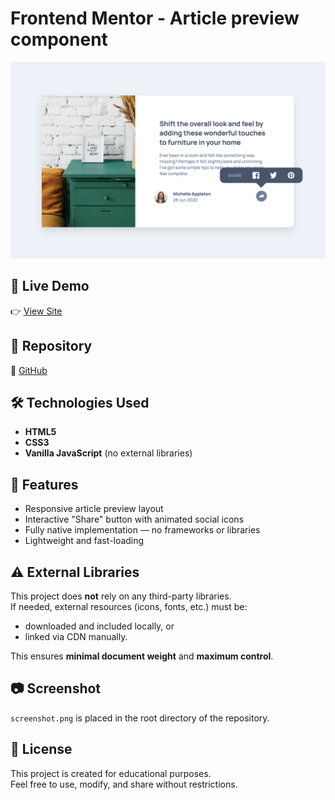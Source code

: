 # Frontend Mentor - Article preview component

![Article Preview Screenshot](screenshot.png)

## 🔗 Live Demo
👉 [View Site](https://bruchno.github.io/article-preview-component/)

## 📁 Repository
🔗 [GitHub](https://github.com/Bruchno/article-preview-component)

## 🛠️ Technologies Used
- **HTML5**
- **CSS3**
- **Vanilla JavaScript** (no external libraries)

## 📌 Features
- Responsive article preview layout
- Interactive "Share" button with animated social icons
- Fully native implementation — no frameworks or libraries
- Lightweight and fast-loading

## ⚠️ External Libraries
This project does **not** rely on any third-party libraries.  
If needed, external resources (icons, fonts, etc.) must be:
- downloaded and included locally, or  
- linked via CDN manually.

This ensures **minimal document weight** and **maximum control**.

## 📷 Screenshot
`screenshot.png` is placed in the root directory of the repository.

## 📄 License
This project is created for educational purposes.  
Feel free to use, modify, and share without restrictions.
